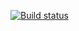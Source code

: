 [![Build status](https://ci.appveyor.com/api/projects/status/3u3k9irqfit3r3cm/branch/master?svg=true)](https://ci.appveyor.com/project/lap-Dmitry/math-9-1/branch/master)